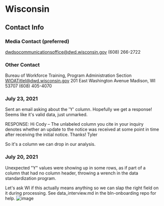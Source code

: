# Wisconsin

## Contact Info
### Media Contact (preferred)
dwdsocommunicationsoffice@dwd.wisconsin.gov
(608) 266-2722

### Other Contact
Bureau of Workforce Training, Program Administration Section
WIOATitleI@dwd.wisconsin.gov
201 East Washington Avenue
Madison, WI 53707
(608) 405-4070

### July 23, 2021
Sent an email asking about the 'Y' column. Hopefully we get a response! Seems like it's valid data, just unmarked.

RESPONSE: 
Hi Cody –
The unlabeled column you cite in your inquiry denotes whether an update to the notice was received at some point in time after receiving the initial notice.
Thanks!
Tyler

So it's a column we can drop in our analysis.

### July 20, 2021
Unexpected "Y" values were showing up in some rows, as if part of a column that had no column header, throwing a wrench in the data standardization program.

Let's ask WI if this actually means anything so we can slap the right field on it during processing. See data_interview.md in the bln-onboarding repo for help.
![image](https://user-images.githubusercontent.com/20691507/126409338-d15fa093-3a2b-48de-9c1f-7b1dea380bc0.png)

